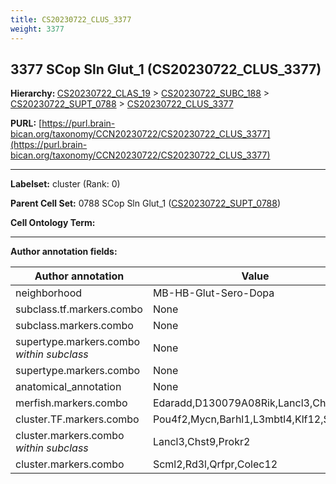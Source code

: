 ```yaml
---
title: CS20230722_CLUS_3377
weight: 3377
---
```

## 3377 SCop Sln Glut_1 (CS20230722_CLUS_3377)
<b>Hierarchy: </b>
[CS20230722_CLAS_19](../CS20230722_CLAS_19) >
[CS20230722_SUBC_188](../CS20230722_SUBC_188) >
[CS20230722_SUPT_0788](../CS20230722_SUPT_0788) >
[CS20230722_CLUS_3377](../CS20230722_CLUS_3377)

**PURL:** [https://purl.brain-bican.org/taxonomy/CCN20230722/CS20230722_CLUS_3377](https://purl.brain-bican.org/taxonomy/CCN20230722/CS20230722_CLUS_3377)

---


**Labelset:** cluster (Rank: 0)

**Parent Cell Set:** 0788 SCop Sln Glut_1 ([CS20230722_SUPT_0788](../CS20230722_SUPT_0788))



**Cell Ontology Term:** 

[MARKER GENES.]: #


---

[TRANSFERRED ANNOTATIONS.]: #


[AUTHOR ANNOTATION FIELDS.]: #


**Author annotation fields:**

| Author annotation | Value |
|-------------------|-------|
|neighborhood|MB-HB-Glut-Sero-Dopa|
|subclass.tf.markers.combo|None|
|subclass.markers.combo|None|
|supertype.markers.combo _within subclass_|None|
|supertype.markers.combo|None|
|anatomical_annotation|None|
|merfish.markers.combo|Edaradd,D130079A08Rik,Lancl3,Chst9|
|cluster.TF.markers.combo|Pou4f2,Mycn,Barhl1,L3mbtl4,Klf12,Setdb2|
|cluster.markers.combo _within subclass_|Lancl3,Chst9,Prokr2|
|cluster.markers.combo|Scml2,Rd3l,Qrfpr,Colec12|
